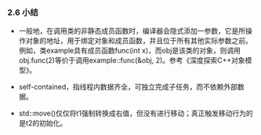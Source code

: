 ### 2.6 小结
* 一般地，在调用类的非静态成员函数时，编译器会隐式添加一参数，它是所操作对象的地址，用于绑定对象和成员函数，并且位于所有其他实际参数之前。例如，类example具有成员函数func(int x)，而obj是该类的对象，则调用obj.func(2)等价于调用example::func(&obj, 2)。参考《深度探索C++对象模型》。

* self-contained，指线程内数据齐全，可独立完成子任务，而不依赖外部数据。

* std::move()仅仅将t1强制转换成右值，但没有进行移动；真正触发移动行为的是t2的初始化。
